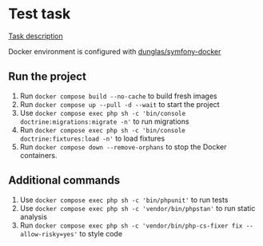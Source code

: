 # Test task

[Task description](https://github.com/vshmakov/test-task-2023-10-13/blob/master/docs/task.md)

Docker environment is configured with [dunglas/symfony-docker](https://github.com/dunglas/symfony-docker)

## Run the project

1. Run `docker compose build --no-cache` to build fresh images
2. Run `docker compose up --pull -d --wait` to start the project
3. Use `docker compose exec php sh -c 'bin/console doctrine:migrations:migrate -n'` to run migrations
4. Run `docker compose exec php sh -c 'bin/console doctrine:fixtures:load -n'` to load fixtures
5. Run `docker compose down --remove-orphans` to stop the Docker containers.

## Additional commands

1. Use `docker compose exec php sh -c 'bin/phpunit'` to run tests
2. Use `docker compose exec php sh -c 'vendor/bin/phpstan'` to run static analysis
3. Run `docker compose exec php sh -c 'vendor/bin/php-cs-fixer fix --allow-risky=yes'` to style code
